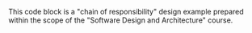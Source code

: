 This code block is a "chain of responsibility" design example prepared within the scope of the "Software Design and Architecture" course.
